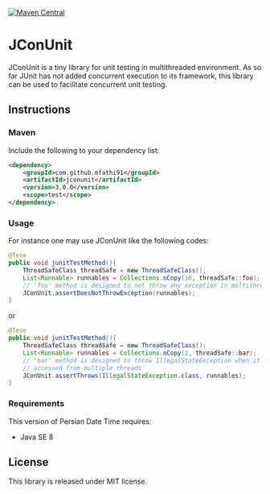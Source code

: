 [![Maven Central](https://maven-badges.herokuapp.com/maven-central/com.github.mfathi91/jconunit/badge.svg)](http://search.maven.org/#search|ga|1|com.github.mfathi91/jconunit)

# JConUnit

JConUnit is a tiny library for unit testing in multithreaded environment. As so far JUnit has not added concurrent execution to its 
framework, this library can be used to facilitate concurrent unit testing.

## Instructions

### Maven
Include the following to your dependency list:
```xml
<dependency>
    <groupId>com.github.mfathi91</groupId>
    <artifactId>jconunit</artifactId>
    <version>3.0.0</version>
    <scope>test</scope>
</dependency>
```

### Usage
For instance one may use JConUnit like the following codes:
```java
@Tese
public void junitTestMethod(){
    ThreadSafeClass threadSafe = new ThreadSafeClass();
    List<Runnable> runnables = Collections.nCopy(10, threadSafe::foo);
    // 'foo' method is designed to not throw any exception in multithreaded environment
    JConUnit.assertDoesNotThrowException(runnables);
}
```
or
```java
@Tese
public void junitTestMethod(){
    ThreadSafeClass threadSafe = new ThreadSafeClass();
    List<Runnable> runnables = Collections.nCopy(2, threadSafe::bar);
    // 'bar' method is designed to throw IllegalStateException when it is 
    // accessed from multiple threads
    JConUnit.assertThrows(IllegalStateException.class, runnables);
}
```
### Requirements
This version of Persian Date Time requires:
 * Java SE 8

## License
This library is released under MIT license.
